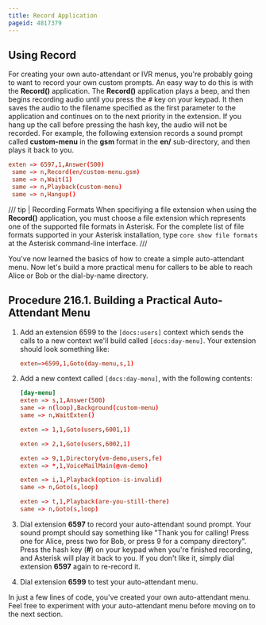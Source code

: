 ```yaml
---
title: Record Application
pageid: 4817379
---
```


## Using Record

For creating your own auto-attendant or IVR menus, you're probably going to want to record your own custom prompts. An easy way to do this is with the **Record()** application. The **Record()** application plays a beep, and then begins recording audio until you press the <kbd>#</kbd> key on your keypad. It then saves the audio to the filename specified as the first parameter to the application and continues on to the next priority in the extension. If you hang up the call before pressing the hash key, the audio will not be recorded. For example, the following extension records a sound prompt called **custom-menu** in the **gsm** format in the **en/** sub-directory, and then plays it back to you.

```conf title=" " linenums="1"
exten => 6597,1,Answer(500)
 same => n,Record(en/custom-menu.gsm)
 same => n,Wait(1)
 same => n,Playback(custom-menu)
 same => n,Hangup()

```

/// tip | Recording Formats
When specifiying a file extension when using the **Record()** application, you must choose a file extension which represents one of the supported file formats in Asterisk. For the complete list of file formats supported in your Asterisk installation, type `core show file formats` at the Asterisk command-line interface.
///

You've now learned the basics of how to create a simple auto-attendant menu. Now let's build a more practical menu for callers to be able to reach Alice or Bob or the dial-by-name directory.

##  Procedure 216.1. Building a Practical Auto-Attendant Menu

1. Add an extension 6599 to the `[docs:users]` context which sends the calls to a new context we'll build called `[docs:day-menu]`. Your extension should look something like:

	```conf	
	exten=>6599,1,Goto(day-menu,s,1)
	```

2. Add a new context called `[docs:day-menu]`, with the following contents:

	```conf
	[day-menu]
	exten => s,1,Answer(500)
	same => n(loop),Background(custom-menu)
	same => n,WaitExten()

	exten => 1,1,Goto(users,6001,1)

	exten => 2,1,Goto(users,6002,1)

	exten => 9,1,Directory(vm-demo,users,fe)
	exten => *,1,VoiceMailMain(@vm-demo)

	exten => i,1,Playback(option-is-invalid) 
	same => n,Goto(s,loop)

	exten => t,1,Playback(are-you-still-there)
	same => n,Goto(s,loop)
	```

1. Dial extension **6597** to record your auto-attendant sound prompt. Your sound prompt should say something like "Thank you for calling! Press one for Alice, press two for Bob, or press 9 for a company directory". Press the hash key (**#**) on your keypad when you're finished recording, and Asterisk will play it back to you. If you don't like it, simply dial extension **6597** again to re-record it.
2. Dial extension **6599** to test your auto-attendant menu.

In just a few lines of code, you've created your own auto-attendant menu. Feel free to experiment with your auto-attendant menu before moving on to the next section.
